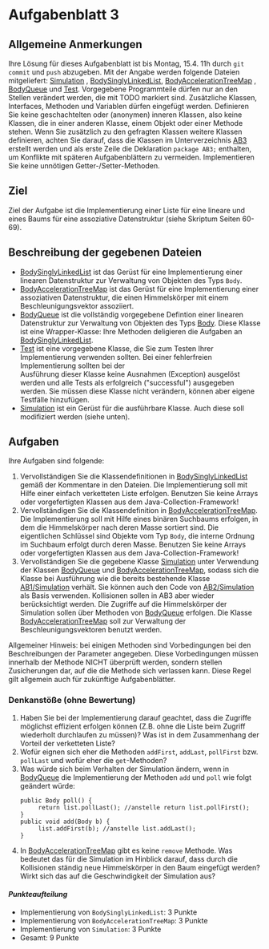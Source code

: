 # Aufgabenblatt 3

## Allgemeine Anmerkungen

Ihre Lösung für dieses Aufgabenblatt ist bis Montag, 15.4. 11h durch `git commit` und `push`
abzugeben. Mit der Angabe werden folgende Dateien mitgeliefert:
[Simulation](../src/AB3/Simulation.java)
, [BodySinglyLinkedList](../src/AB3/BodySinglyLinkedList.java),
[BodyAccelerationTreeMap](../src/AB3/BodyAccelerationTreeMap.java)
, [BodyQueue](../src/AB3/BodyQueue.java)
und [Test](../src/AB3/Test.java).
Vorgegebene Programmteile dürfen nur an den Stellen verändert werden, die mit TODO markiert sind.
Zusätzliche Klassen, Interfaces, Methoden und Variablen dürfen eingefügt werden. Definieren Sie 
keine geschachtelten oder (anonymen) inneren Klassen, also keine Klassen, die in einer anderen
Klasse, einem Objekt oder einer Methode stehen. Wenn Sie zusätzlich zu den gefragten
Klassen weitere Klassen definieren, achten Sie darauf, dass die Klassen im
Unterverzeichnis [AB3](../src/AB3) erstellt werden und als erste Zeile die Deklaration
`package AB3;` enthalten, um Konflikte mit späteren Aufgabenblättern zu vermeiden.
Implementieren Sie keine unnötigen Getter-/Setter-Methoden.

## Ziel

Ziel der Aufgabe ist die Implementierung einer Liste für eine lineare und eines Baums für eine
assoziative Datenstruktur (siehe Skriptum Seiten 60-69).

## Beschreibung der gegebenen Dateien

- [BodySinglyLinkedList](../src/AB3/BodySinglyLinkedList.java) ist das Gerüst für eine
  Implementierung einer linearen Datenstruktur zur Verwaltung von Objekten des Typs `Body`.
- [BodyAccelerationTreeMap](../src/AB3/BodyAccelerationTreeMap.java) ist das Gerüst für eine
  Implementierung einer assoziativen Datenstruktur, die einen Himmelskörper mit einem 
  Beschleunigungsvektor assoziiert.
- [BodyQueue](../src/AB3/BodyQueue.java) ist die vollständig vorgegebene Defintion einer linearen
  Datenstruktur zur Verwaltung von Objekten des Typs [Body](../src/AB1/Body.java). Diese Klasse
  ist eine Wrapper-Klasse: Ihre Methoden deligieren die Aufgaben an
  [BodySinglyLinkedList](../src/AB3/BodySinglyLinkedList.java).
- [Test](../src/AB3/Test.java) ist eine vorgegebene Klasse, die Sie zum Testen Ihrer
  Implementierung verwenden sollten. Bei einer fehlerfreien Implementierung sollten bei der  
  Ausführung dieser Klasse keine Ausnahmen (Exception) ausgelöst werden und alle Tests als
  erfolgreich ("successful") ausgegeben werden. Sie müssen diese Klasse nicht verändern, können
  aber eigene Testfälle hinzufügen.
- [Simulation](../src/AB3/Simulation.java) ist ein Gerüst für die ausführbare Klasse. Auch diese
  soll modifiziert werden (siehe unten).

## Aufgaben

Ihre Aufgaben sind folgende:

1. Vervollständigen Sie die Klassendefinitionen
   in [BodySinglyLinkedList](../src/AB3/BodySinglyLinkedList.java)
   gemäß der Kommentare in den Dateien. Die Implementierung soll mit Hilfe einer einfach
   verketteten Liste erfolgen. Benutzen Sie keine Arrays oder vorgefertigten Klassen aus dem
   Java-Collection-Framework!
2. Vervollständigen Sie die Klassendefinition in
   [BodyAccelerationTreeMap](../src/AB3/BodyAccelerationTreeMap.java).
   Die Implementierung soll mit Hilfe eines binären Suchbaums erfolgen, in dem die Himmelskörper
   nach deren Masse sortiert sind. Die eigentlichen Schlüssel sind Objekte vom Typ `Body`,
   die interne Ordnung im Suchbaum erfolgt durch deren Masse. Benutzen Sie keine Arrays oder
   vorgefertigten Klassen aus dem Java-Collection-Framework!
3. Vervollständigen Sie die gegebene Klasse [Simulation](../src/AB3/Simulation.java) unter 
   Verwendung der Klassen [BodyQueue](../src/AB3/BodyQueue.java) und
   [BodyAccelerationTreeMap](../src/AB3/BodyAccelerationTreeMap.java), sodass sich die Klasse 
   bei Ausführung wie die bereits bestehende Klasse [AB1/Simulation](../src/AB1/Simulation.java) 
   verhält. 
   Sie können auch den Code von [AB2/Simulation](../src/AB2/Simulation.java) als 
   Basis verwenden. Kollisionen sollen in AB3 aber wieder berücksichtigt werden. Die Zugriffe auf 
   die Himmelskörper der Simulation sollen über Methoden von [BodyQueue](../src/AB3/BodyQueue.java) 
   erfolgen. Die Klasse [BodyAccelerationTreeMap](../src/AB3/BodyAccelerationTreeMap.java) soll 
   zur Verwaltung der Beschleunigungsvektoren benutzt werden.

Allgemeiner Hinweis: bei einigen Methoden sind Vorbedingungen bei den Beschreibungen der
Parameter angegeben. Diese Vorbedingungen müssen innerhalb der Methode NICHT überprüft werden,
sondern stellen Zusicherungen dar, auf die die Methode sich verlassen kann. Diese Regel gilt
allgemein auch für zukünftige Aufgabenblätter.

### Denkanstöße (ohne Bewertung)

1. Haben Sie bei der Implementierung darauf geachtet, dass die Zugriffe möglichst effizient
   erfolgen können (Z.B. ohne die Liste beim Zugriff wiederholt durchlaufen zu müssen)? Was ist in
   dem Zusammenhang der Vorteil der verketteten Liste?
2. Wofür eignen sich eher die Methoden `addFirst`, `addLast`, `pollFirst` bzw.
   `pollLast` und wofür eher die `get`-Methoden?
3. Was würde sich beim Verhalten der Simulation ändern, wenn in 
   [BodyQueue](../src/AB3/BodyQueue.java) die Implementierung der Methoden `add` und `poll` 
   wie folgt geändert würde:
   ```
   public Body poll() {
        return list.pollLast(); //anstelle return list.pollFirst();
   }
   public void add(Body b) {
        list.addFirst(b); //anstelle list.addLast();
   }
   ```
4. In [BodyAccelerationTreeMap](../src/AB3/BodyAccelerationTreeMap.java) gibt es keine `remove`
   Methode. Was bedeutet das für die Simulation im Hinblick darauf, dass durch die Kollisionen 
   ständig neue Himmelskörper in den Baum eingefügt werden? Wirkt sich das auf die 
   Geschwindigkeit der Simulation aus?

#### _Punkteaufteilung_

- Implementierung von `BodySinglyLinkedList`: 3 Punkte
- Implementierung von `BodyAccelerationTreeMap`: 3 Punkte
- Implementierung von `Simulation`: 3 Punkte
- Gesamt: 9 Punkte

